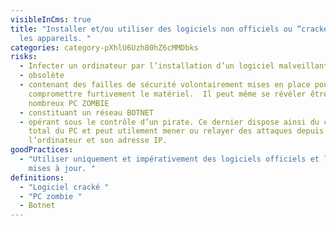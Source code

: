 ```yaml
---
visibleInCms: true
title: "Installer et/ou utiliser des logiciels non officiels ou “crackés” sur
  les appareils. "
categories: category-pXhlU6Uzh80hZ6cMMDbks
risks:
  - Infecter un ordinateur par l’installation d’un logiciel malveillant
  - obsolète
  - contenant des failles de sécurité volontairement mises en place pour
    compromettre furtivement le matériel.  Il peut même se révéler être un des
    nombreux PC ZOMBIE
  - constituant un réseau BOTNET
  - opérant sous le contrôle d’un pirate. Ce dernier dispose ainsi du contrôle
    total du PC et peut utilement mener ou relayer des attaques depuis
    l’ordinateur et son adresse IP.
goodPractices:
  - "Utiliser uniquement et impérativement des logiciels officiels et leurs
    mises à jour. "
definitions:
  - "Logiciel cracké "
  - "PC zombie "
  - Botnet
---
```

